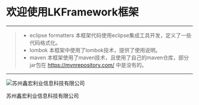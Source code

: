 # 欢迎使用LKFramework框架

------

> * eclipse formatters
    本框架代码使用eclipse集成工具开发，定义了一些代码格式化。
> * lombok
    本框架中使用了lombok技术，提供了使用说明。
> * maven
    本框架使用了maven技术，且使用了自己的maven仓库，部分jar包在 https://mvnrepository.com/ 中是没有的。
    
------
![苏州鑫宏利业信息科技有限公司](https://avatars2.githubusercontent.com/u/30554748?v=4&s=200=400x400)

苏州鑫宏利业信息科技有限公司

